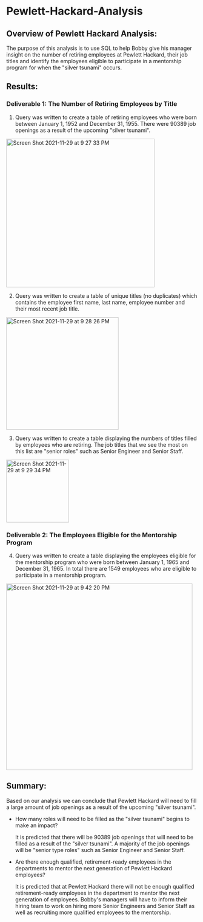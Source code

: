 # Pewlett-Hackard-Analysis

## Overview of Pewlett Hackard Analysis:

The purpose of this analysis is to use SQL to help Bobby give his manager insight on the number of retiring employees at Pewlett Hackard, their job titles and identify the employees eligible to participate in a mentorship program for when the "silver tsunami" occurs.

## Results:

### Deliverable 1: The Number of Retiring Employees by Title 

1) Query was written to create a table of retiring employees who were born between January 1, 1952 and December 31, 1955. There were 90389 job openings as a result of the upcoming "silver tsunami".

<img width="391" alt="Screen Shot 2021-11-29 at 9 27 33 PM" src="https://user-images.githubusercontent.com/91925639/143975035-cf971db7-5a7f-4b9f-91f1-04d380a41f19.png">

2) Query was written to create a table of unique titles (no duplicates) which contains the employee first name, last name, employee number and their most recent job title.

<img width="296" alt="Screen Shot 2021-11-29 at 9 28 26 PM" src="https://user-images.githubusercontent.com/91925639/143975063-ccd61839-393d-491b-9f4c-75ef5e48d428.png">

3) Query was written to create a table displaying the numbers of titles filled by employees who are retiring. The job titles that we see the most on this list are "senior roles" such as Senior Engineer and Senior Staff. 

<img width="165" alt="Screen Shot 2021-11-29 at 9 29 34 PM" src="https://user-images.githubusercontent.com/91925639/143975090-1b70ab9e-7f94-4a50-a0c8-111cd33f3b6f.png">

### Deliverable 2: The Employees Eligible for the Mentorship Program

4) Query was written to create a table displaying the employees eligible for the mentorship program who were born between January 1, 1965 and December 31, 1965. In total there are 1549 employees who are eligible to participate in a mentorship program. 

<img width="491" alt="Screen Shot 2021-11-29 at 9 42 20 PM" src="https://user-images.githubusercontent.com/91925639/143976307-586c9abb-cdb3-4725-b9e2-084efa867a57.png">

## Summary:

Based on our analysis we can conclude that Pewlett Hackard will need to fill a large amount of job openings as a result of the upcoming "silver tsunami".

* How many roles will need to be filled as the "silver tsunami" begins to make an impact?

  It is predicted that there will be 90389 job openings that will need to be filled as a result of the "silver tsunami". A          majority of the job openings will be "senior type roles" such as Senior Engineer and Senior Staff.
    
* Are there enough qualified, retirement-ready employees in the departments to mentor the next generation of Pewlett Hackard employees?

  It is predicted that at Pewlett Hackard there will not be enough qualified retirement-ready employees in the department to mentor the next generation of employees. Bobby's managers will have to inform their hiring team to work on hiring more Senior Engineers and Senior Staff as well as recruiting more qualified employees to the mentorship.    
